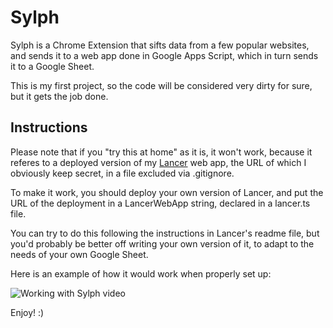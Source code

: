 # Sylph

Sylph is a Chrome Extension that sifts data from a few popular websites, and sends it to a web app done in Google Apps Script, which in turn sends it to a Google Sheet.

This is my first project, so the code will be considered very dirty for sure, but it gets the job done.


## Instructions


Please note that if you "try this at home" as it is, it won't work, because it referes to a deployed version of my [Lancer](https://github.com/sci-barite/lancer) web app, the URL of which I obviously keep secret, in a file excluded via .gitignore.

To make it work, you should deploy your own version of Lancer, and put the URL of the deployment in a LancerWebApp string, declared in a lancer.ts file.

You can try to do this following the instructions in Lancer's readme file, but you'd probably be better off writing your own version of it, to adapt to the needs of your own Google Sheet.

Here is an example of how it would work when properly set up:

![Working with Sylph video](https://cdn-images-1.medium.com/max/800/0*zSQ_aYJ2K_1St3sV.gif)

Enjoy! :)